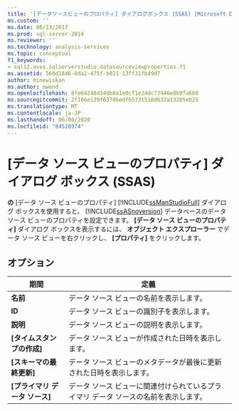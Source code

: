 ```yaml
---
title: '[データソースビューのプロパティ] ダイアログボックス (SSAS) |Microsoft Docs'
ms.custom: ''
ms.date: 06/13/2017
ms.prod: sql-server-2014
ms.reviewer: ''
ms.technology: analysis-services
ms.topic: conceptual
f1_keywords:
- sql12.asvs.sqlserverstudio.datasourceviewproperties.f1
ms.assetid: 560d1846-8da2-475f-b021-13ff31fb49d7
author: minewiskan
ms.author: owend
ms.openlocfilehash: 8fe64248d34db8a1e0cf1e24dc77446e8b9fa6b8
ms.sourcegitcommit: 2f166e139f637d6edfb5731510d632a13205eb25
ms.translationtype: MT
ms.contentlocale: ja-JP
ms.lasthandoff: 06/08/2020
ms.locfileid: "84528974"
---
```

# <a name="data-source-view-properties-dialog-box-ssas"></a>[データ ソース ビューのプロパティ] ダイアログ ボックス (SSAS)
  **の** [データ ソース ビューのプロパティ] [!INCLUDE[ssManStudioFull](../includes/ssmanstudiofull-md.md)] ダイアログ ボックスを使用すると、 [!INCLUDE[ssASnoversion](../includes/ssasnoversion-md.md)] データベースのデータ ソース ビューのプロパティを設定できます。 **[データ ソース ビューのプロパティ]** ダイアログ ボックスを表示するには、 **オブジェクト エクスプローラー** でデータ ソース ビューを右クリックし、 **[プロパティ]** をクリックします。  
  
## <a name="options"></a>オプション  
  
|期間|定義|  
|----------|----------------|  
|**名前**|データ ソース ビューの名前を表示します。|  
|**ID**|データ ソース ビューの識別子を表示します。|  
|**説明**|データ ソース ビューの説明を表示します。|  
|**[タイムスタンプの作成]**|データ ソース ビューが作成された日時を表示します。|  
|**[スキーマの最終更新]**|データ ソース ビューのメタデータが最後に更新された日時を表示します。|  
|**[プライマリ データ ソース]**|データ ソース ビューに関連付けられているプライマリ データ ソースの名前を表示します。|  
  
  
